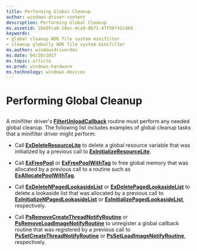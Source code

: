 ```yaml
---
title: Performing Global Cleanup
author: windows-driver-content
description: Performing Global Cleanup
ms.assetid: 18e0fca0-16ec-4ca9-8b71-47f58f41c46d
keywords:
- global cleanup WDK file system minifilter
- cleanup globally WDK file system minifilter
ms.author: windowsdriverdev
ms.date: 04/20/2017
ms.topic: article
ms.prod: windows-hardware
ms.technology: windows-devices
---
```


# Performing Global Cleanup


## <span id="ddk_performing_global_cleanup_if"></span><span id="DDK_PERFORMING_GLOBAL_CLEANUP_IF"></span>


A minifilter driver's [**FilterUnloadCallback**](https://msdn.microsoft.com/library/windows/hardware/ff551085) routine must perform any needed global cleanup. The following list includes examples of global cleanup tasks that a minifilter driver might perform:

-   Call [**ExDeleteResourceLite**](https://msdn.microsoft.com/library/windows/hardware/ff544578) to delete a global resource variable that was initialized by a previous call to [**ExInitializeResourceLite**](https://msdn.microsoft.com/library/windows/hardware/ff545317).

-   Call [**ExFreePool**](https://msdn.microsoft.com/library/windows/hardware/ff544590) or [**ExFreePoolWithTag**](https://msdn.microsoft.com/library/windows/hardware/ff544593) to free global memory that was allocated by a previous call to a routine such as [**ExAllocatePoolWithTag**](https://msdn.microsoft.com/library/windows/hardware/ff544520).

-   Call [**ExDeleteNPagedLookasideList**](https://msdn.microsoft.com/library/windows/hardware/ff544566) or [**ExDeletePagedLookasideList**](https://msdn.microsoft.com/library/windows/hardware/ff544570) to delete a lookaside list that was allocated by a previous call to [**ExInitializeNPagedLookasideList**](https://msdn.microsoft.com/library/windows/hardware/ff545301) or [**ExInitializePagedLookasideList**](https://msdn.microsoft.com/library/windows/hardware/ff545309), respectively.

-   Call [**PsRemoveCreateThreadNotifyRoutine**](https://msdn.microsoft.com/library/windows/hardware/ff559947) or [**PsRemoveLoadImageNotifyRoutine**](https://msdn.microsoft.com/library/windows/hardware/ff559949) to unregister a global callback routine that was registered by a previous call to [**PsSetCreateThreadNotifyRoutine**](https://msdn.microsoft.com/library/windows/hardware/ff559954) or [**PsSetLoadImageNotifyRoutine**](https://msdn.microsoft.com/library/windows/hardware/ff559957), respectively.

 

 




